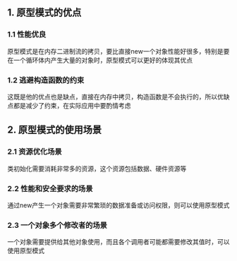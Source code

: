 ## 1. 原型模式的优点
### 1.1 性能优良
原型模式是在内存二进制流的拷贝，要比直接new一个对象性能好很多，特别是要在一个循环体内产生大量的对象时，原型模式可以更好的体现其优点
### 1.2 逃避构造函数的约束
这既是他的优点也是缺点，直接在内存中拷贝，构造函数是不会执行的，所以优缺点都是减少了约束，在实际应用中要酌情考虑

## 2. 原型模式的使用场景
### 2.1 资源优化场景
类初始化需要消耗非常多的资源，这个资源包括数据、硬件资源等
### 2.2 性能和安全要求的场景
通过new产生一个对象需要非常繁琐的数据准备或访问权限，则可以使用原型模式
### 2.3 一个对象多个修改者的场景
一个对象需要提供给其他对象使用，而且各个调用者可能都需要修改其值时，可以使用原型模式